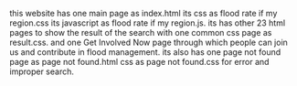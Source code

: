 this website has one main page as index.html its css as flood rate if my region.css its javascript as flood rate if my region.js.
its has other 23 html pages to show the result of the search with one common css page as result.css. and one Get Involved Now page 
through which people can join us and contribute in flood management. its also has one page not found page as page not found.html css as page not found.css
for error and improper search.
